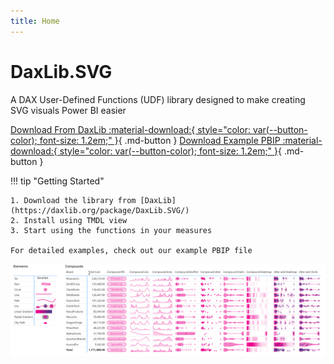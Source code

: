 ```yaml
---
title: Home
---
```


# DaxLib.SVG

A DAX User-Defined Functions (UDF) library designed to make creating SVG visuals Power BI easier

[Download From DaxLib :material-download:{ style="color: var(--button-color); font-size: 1.2em;" }](https://daxlib.org/package/daxlib.svg/){ .md-button }
[Download Example PBIP :material-download:{ style="color: var(--button-color); font-size: 1.2em;" }](hhttps://github.com/EvaluationContext/daxlib.svg/tree/main/PowerBI){ .md-button } 

!!! tip "Getting Started"

    1. Download the library from [DaxLib](https://daxlib.org/package/DaxLib.SVG/)
    2. Install using TMDL view
    3. Start using the functions in your measures
     
    For detailed examples, check out our example PBIP file

![Library](./assets/images/UDFInAction.png)

